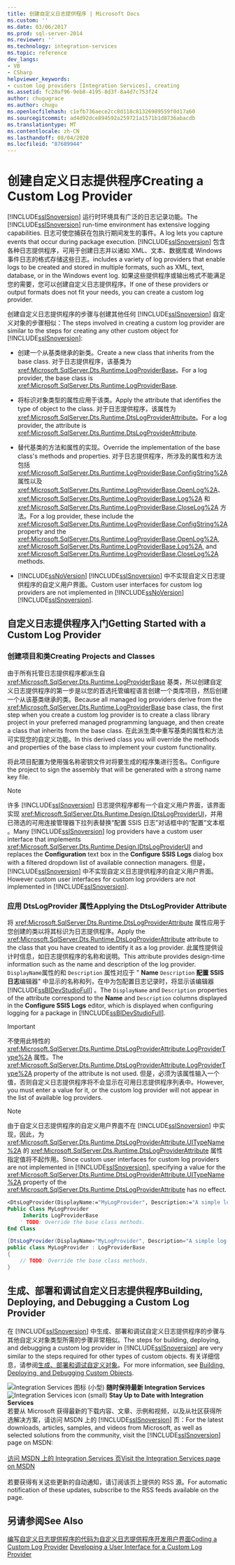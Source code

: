 ```yaml
---
title: 创建自定义日志提供程序 | Microsoft Docs
ms.custom: ''
ms.date: 03/06/2017
ms.prod: sql-server-2014
ms.reviewer: ''
ms.technology: integration-services
ms.topic: reference
dev_langs:
- VB
- CSharp
helpviewer_keywords:
- custom log providers [Integration Services], creating
ms.assetid: fc20af96-9eb8-4195-8d3f-8a4d7c753f24
author: chugugrace
ms.author: chugu
ms.openlocfilehash: c1efb736aece2cc8d118c81326989559f0d17a60
ms.sourcegitcommit: ad4d92dce894592a259721a1571b1d8736abacdb
ms.translationtype: MT
ms.contentlocale: zh-CN
ms.lasthandoff: 08/04/2020
ms.locfileid: "87689944"
---
```

# <a name="creating-a-custom-log-provider"></a><span data-ttu-id="fa443-102">创建自定义日志提供程序</span><span class="sxs-lookup"><span data-stu-id="fa443-102">Creating a Custom Log Provider</span></span>
  <span data-ttu-id="fa443-103">[!INCLUDE[ssISnoversion](../../../includes/ssisnoversion-md.md)] 运行时环境具有广泛的日志记录功能。</span><span class="sxs-lookup"><span data-stu-id="fa443-103">The [!INCLUDE[ssISnoversion](../../../includes/ssisnoversion-md.md)] run-time environment has extensive logging capabilities.</span></span> <span data-ttu-id="fa443-104">日志可使您捕获在包执行期间发生的事件。</span><span class="sxs-lookup"><span data-stu-id="fa443-104">A log lets you capture events that occur during package execution.</span></span> [!INCLUDE[ssISnoversion](../../../includes/ssisnoversion-md.md)] <span data-ttu-id="fa443-105">包含各种日志提供程序，可用于创建日志并以诸如 XML、文本、数据库或 Windows 事件日志的格式存储这些日志。</span><span class="sxs-lookup"><span data-stu-id="fa443-105">includes a variety of log providers that enable logs to be created and stored in multiple formats, such as XML, text, database, or in the Windows event log.</span></span> <span data-ttu-id="fa443-106">如果这些提供程序或输出格式不能满足您的需要，您可以创建自定义日志提供程序。</span><span class="sxs-lookup"><span data-stu-id="fa443-106">If one of these providers or output formats does not fit your needs, you can create a custom log provider.</span></span>

 <span data-ttu-id="fa443-107">创建自定义日志提供程序的步骤与创建其他任何 [!INCLUDE[ssISnoversion](../../../includes/ssisnoversion-md.md)] 自定义对象的步骤相似：</span><span class="sxs-lookup"><span data-stu-id="fa443-107">The steps involved in creating a custom log provider are similar to the steps for creating any other custom object for [!INCLUDE[ssISnoversion](../../../includes/ssisnoversion-md.md)]:</span></span>

-   <span data-ttu-id="fa443-108">创建一个从基类继承的新类。</span><span class="sxs-lookup"><span data-stu-id="fa443-108">Create a new class that inherits from the base class.</span></span> <span data-ttu-id="fa443-109">对于日志提供程序，该基类为 <xref:Microsoft.SqlServer.Dts.Runtime.LogProviderBase>。</span><span class="sxs-lookup"><span data-stu-id="fa443-109">For a log provider, the base class is <xref:Microsoft.SqlServer.Dts.Runtime.LogProviderBase>.</span></span>

-   <span data-ttu-id="fa443-110">将标识对象类型的属性应用于该类。</span><span class="sxs-lookup"><span data-stu-id="fa443-110">Apply the attribute that identifies the type of object to the class.</span></span> <span data-ttu-id="fa443-111">对于日志提供程序，该属性为 <xref:Microsoft.SqlServer.Dts.Runtime.DtsLogProviderAttribute>。</span><span class="sxs-lookup"><span data-stu-id="fa443-111">For a log provider, the attribute is <xref:Microsoft.SqlServer.Dts.Runtime.DtsLogProviderAttribute>.</span></span>

-   <span data-ttu-id="fa443-112">替代基类的方法和属性的实现。</span><span class="sxs-lookup"><span data-stu-id="fa443-112">Override the implementation of the base class's methods and properties.</span></span> <span data-ttu-id="fa443-113">对于日志提供程序，所涉及的属性和方法包括 <xref:Microsoft.SqlServer.Dts.Runtime.LogProviderBase.ConfigString%2A> 属性以及 <xref:Microsoft.SqlServer.Dts.Runtime.LogProviderBase.OpenLog%2A>、<xref:Microsoft.SqlServer.Dts.Runtime.LogProviderBase.Log%2A> 和 <xref:Microsoft.SqlServer.Dts.Runtime.LogProviderBase.CloseLog%2A> 方法。</span><span class="sxs-lookup"><span data-stu-id="fa443-113">For a log provider, these include the <xref:Microsoft.SqlServer.Dts.Runtime.LogProviderBase.ConfigString%2A> property and the <xref:Microsoft.SqlServer.Dts.Runtime.LogProviderBase.OpenLog%2A>, <xref:Microsoft.SqlServer.Dts.Runtime.LogProviderBase.Log%2A>, and <xref:Microsoft.SqlServer.Dts.Runtime.LogProviderBase.CloseLog%2A> methods.</span></span>

-   <span data-ttu-id="fa443-114">[!INCLUDE[ssNoVersion](../../../includes/ssnoversion-md.md)] [!INCLUDE[ssISnoversion](../../../includes/ssisnoversion-md.md)] 中不实现自定义日志提供程序的自定义用户界面。</span><span class="sxs-lookup"><span data-stu-id="fa443-114">Custom user interfaces for custom log providers are not implemented in [!INCLUDE[ssNoVersion](../../../includes/ssnoversion-md.md)] [!INCLUDE[ssISnoversion](../../../includes/ssisnoversion-md.md)].</span></span>

## <a name="getting-started-with-a-custom-log-provider"></a><span data-ttu-id="fa443-115">自定义日志提供程序入门</span><span class="sxs-lookup"><span data-stu-id="fa443-115">Getting Started with a Custom Log Provider</span></span>

### <a name="creating-projects-and-classes"></a><span data-ttu-id="fa443-116">创建项目和类</span><span class="sxs-lookup"><span data-stu-id="fa443-116">Creating Projects and Classes</span></span>
 <span data-ttu-id="fa443-117">由于所有托管日志提供程序都派生自 <xref:Microsoft.SqlServer.Dts.Runtime.LogProviderBase> 基类，所以创建自定义日志提供程序的第一步是以您的首选托管编程语言创建一个类库项目，然后创建一个从该基类继承的类。</span><span class="sxs-lookup"><span data-stu-id="fa443-117">Because all managed log providers derive from the <xref:Microsoft.SqlServer.Dts.Runtime.LogProviderBase> base class, the first step when you create a custom log provider is to create a class library project in your preferred managed programming language, and then create a class that inherits from the base class.</span></span> <span data-ttu-id="fa443-118">在此派生类中重写基类的属性和方法可实现您的自定义功能。</span><span class="sxs-lookup"><span data-stu-id="fa443-118">In this derived class you will override the methods and properties of the base class to implement your custom functionality.</span></span>

 <span data-ttu-id="fa443-119">将此项目配置为使用强名称密钥文件对将要生成的程序集进行签名。</span><span class="sxs-lookup"><span data-stu-id="fa443-119">Configure the project to sign the assembly that will be generated with a strong name key file.</span></span>

> [!NOTE]
>  <span data-ttu-id="fa443-120">许多 [!INCLUDE[ssISnoversion](../../../includes/ssisnoversion-md.md)] 日志提供程序都有一个自定义用户界面，该界面实现 <xref:Microsoft.SqlServer.Dts.Runtime.Design.IDtsLogProviderUI>，并用已筛选的可用连接管理器下拉列表替换“配置 SSIS 日志”对话框中的“配置”文本框   。</span><span class="sxs-lookup"><span data-stu-id="fa443-120">Many [!INCLUDE[ssISnoversion](../../../includes/ssisnoversion-md.md)] log providers have a custom user interface that implements <xref:Microsoft.SqlServer.Dts.Runtime.Design.IDtsLogProviderUI> and replaces the **Configuration** text box in the **Configure SSIS Logs** dialog box with a filtered dropdown list of available connection managers.</span></span> <span data-ttu-id="fa443-121">但是，[!INCLUDE[ssISnoversion](../../../includes/ssisnoversion-md.md)] 中不实现自定义日志提供程序的自定义用户界面。</span><span class="sxs-lookup"><span data-stu-id="fa443-121">However custom user interfaces for custom log providers are not implemented in [!INCLUDE[ssISnoversion](../../../includes/ssisnoversion-md.md)].</span></span>

### <a name="applying-the-dtslogprovider-attribute"></a><span data-ttu-id="fa443-122">应用 DtsLogProvider 属性</span><span class="sxs-lookup"><span data-stu-id="fa443-122">Applying the DtsLogProvider Attribute</span></span>
 <span data-ttu-id="fa443-123">将 <xref:Microsoft.SqlServer.Dts.Runtime.DtsLogProviderAttribute> 属性应用于您创建的类以将其标识为日志提供程序。</span><span class="sxs-lookup"><span data-stu-id="fa443-123">Apply the <xref:Microsoft.SqlServer.Dts.Runtime.DtsLogProviderAttribute> attribute to the class that you have created to identify it as a log provider.</span></span> <span data-ttu-id="fa443-124">此属性提供设计时信息，如日志提供程序的名称和说明。</span><span class="sxs-lookup"><span data-stu-id="fa443-124">This attribute provides design-time information such as the name and description of the log provider.</span></span> <span data-ttu-id="fa443-125">`DisplayName`属性的和 `Description` 属性对应于 " **Name** `Description` **配置 SSIS 日志**编辑器" 中显示的名称和列，在中为包配置日志记录时，将显示该编辑器 [!INCLUDE[ssBIDevStudioFull](../../../includes/ssbidevstudiofull-md.md)] 。</span><span class="sxs-lookup"><span data-stu-id="fa443-125">The `DisplayName` and `Description` properties of the attribute correspond to the **Name** and `Description` columns displayed in the **Configure SSIS Logs** editor, which is displayed when configuring logging for a package in [!INCLUDE[ssBIDevStudioFull](../../../includes/ssbidevstudiofull-md.md)].</span></span>

> [!IMPORTANT]
>  <span data-ttu-id="fa443-126">不使用此特性的 <xref:Microsoft.SqlServer.Dts.Runtime.DtsLogProviderAttribute.LogProviderType%2A> 属性。</span><span class="sxs-lookup"><span data-stu-id="fa443-126">The <xref:Microsoft.SqlServer.Dts.Runtime.DtsLogProviderAttribute.LogProviderType%2A> property of the attribute is not used.</span></span> <span data-ttu-id="fa443-127">但是，必须为该属性输入一个值，否则自定义日志提供程序将不会显示在可用日志提供程序列表中。</span><span class="sxs-lookup"><span data-stu-id="fa443-127">However, you must enter a value for it, or the custom log provider will not appear in the list of available log providers.</span></span>

> [!NOTE]
>  <span data-ttu-id="fa443-128">由于自定义日志提供程序的自定义用户界面不在 [!INCLUDE[ssISnoversion](../../../includes/ssisnoversion-md.md)] 中实现，因此，为 <xref:Microsoft.SqlServer.Dts.Runtime.DtsLogProviderAttribute.UITypeName%2A> 的 <xref:Microsoft.SqlServer.Dts.Runtime.DtsLogProviderAttribute> 属性指定值将不起作用。</span><span class="sxs-lookup"><span data-stu-id="fa443-128">Since custom user interfaces for custom log providers are not implemented in [!INCLUDE[ssISnoversion](../../../includes/ssisnoversion-md.md)], specifying a value for the <xref:Microsoft.SqlServer.Dts.Runtime.DtsLogProviderAttribute.UITypeName%2A> property of the <xref:Microsoft.SqlServer.Dts.Runtime.DtsLogProviderAttribute> has no effect.</span></span>

```vb
<DtsLogProvider(DisplayName:="MyLogProvider", Description:="A simple log provider.", LogProviderType:="Custom")> _
Public Class MyLogProvider
     Inherits LogProviderBase
    ' TODO: Override the base class methods.
End Class
```

```csharp
[DtsLogProvider(DisplayName="MyLogProvider", Description="A simple log provider.", LogProviderType="Custom")]
public class MyLogProvider : LogProviderBase
{
    // TODO: Override the base class methods.
}
```

## <a name="building-deploying-and-debugging-a-custom-log-provider"></a><span data-ttu-id="fa443-129">生成、部署和调试自定义日志提供程序</span><span class="sxs-lookup"><span data-stu-id="fa443-129">Building, Deploying, and Debugging a Custom Log Provider</span></span>
 <span data-ttu-id="fa443-130">在 [!INCLUDE[ssISnoversion](../../../includes/ssisnoversion-md.md)] 中生成、部署和调试自定义日志提供程序的步骤与其他自定义对象类型所需的步骤非常相似。</span><span class="sxs-lookup"><span data-stu-id="fa443-130">The steps for building, deploying, and debugging a custom log provider in [!INCLUDE[ssISnoversion](../../../includes/ssisnoversion-md.md)] are very similar to the steps required for other types of custom objects.</span></span> <span data-ttu-id="fa443-131">有关详细信息，请参阅[生成、部署和调试自定义对象](../building-deploying-and-debugging-custom-objects.md)。</span><span class="sxs-lookup"><span data-stu-id="fa443-131">For more information, see [Building, Deploying, and Debugging Custom Objects](../building-deploying-and-debugging-custom-objects.md).</span></span>

<span data-ttu-id="fa443-132">![Integration Services 图标 (小型) ](../../media/dts-16.gif "集成服务图标（小）")  **随时保持最新 Integration Services**</span><span class="sxs-lookup"><span data-stu-id="fa443-132">![Integration Services icon (small)](../../media/dts-16.gif "Integration Services icon (small)")  **Stay Up to Date with Integration Services**</span></span><br /> <span data-ttu-id="fa443-133">若要从 Microsoft 获得最新的下载内容、文章、示例和视频，以及从社区获得所选解决方案，请访问 MSDN 上的 [!INCLUDE[ssISnoversion](../../../includes/ssisnoversion-md.md)] 页：</span><span class="sxs-lookup"><span data-stu-id="fa443-133">For the latest downloads, articles, samples, and videos from Microsoft, as well as selected solutions from the community, visit the [!INCLUDE[ssISnoversion](../../../includes/ssisnoversion-md.md)] page on MSDN:</span></span><br /><br /> [<span data-ttu-id="fa443-134">访问 MSDN 上的 Integration Services 页</span><span class="sxs-lookup"><span data-stu-id="fa443-134">Visit the Integration Services page on MSDN</span></span>](https://go.microsoft.com/fwlink/?LinkId=136655)<br /><br /> <span data-ttu-id="fa443-135">若要获得有关这些更新的自动通知，请订阅该页上提供的 RSS 源。</span><span class="sxs-lookup"><span data-stu-id="fa443-135">For automatic notification of these updates, subscribe to the RSS feeds available on the page.</span></span>

## <a name="see-also"></a><span data-ttu-id="fa443-136">另请参阅</span><span class="sxs-lookup"><span data-stu-id="fa443-136">See Also</span></span>
 <span data-ttu-id="fa443-137">[编写自定义日志提供程序的代码](coding-a-custom-log-provider.md)[为自定义日志提供程序开发用户界面](developing-a-user-interface-for-a-custom-log-provider.md)</span><span class="sxs-lookup"><span data-stu-id="fa443-137">[Coding a Custom Log Provider](coding-a-custom-log-provider.md) [Developing a User Interface for a Custom Log Provider](developing-a-user-interface-for-a-custom-log-provider.md)</span></span>


